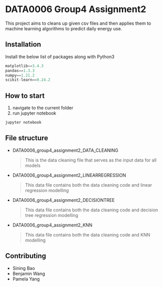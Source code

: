
# DATA0006 Group4 Assignment2

This project aims to cleans up given csv files and then applies them to machine learning algorithms to predict daily energy use.
## Installation

Install the below list of packages along with Python3
``` python
matplotlib==3.4.3
pandas==1.3.3
numpy==1.21.2
scikit-learn==0.24.2
```
## How to start
1. navigate to the current folder
2. run jupyter notebook 
``` bash
jupyter notebook
```
## File structure
- DATA0006_group4_assignment2_DATA_CLEANING 
   > This is the data cleaning file that serves as the input data for all models
* DATA0006_group4_assignment2_LINEARREGRESSION
   > This data file contains both the data cleaning code and linear regression modelling
* DATA0006_group4_assignment2_DECISIONTREE
   > This data file contains both the data cleaning code and decision tree regression modelling
* DATA0006_group4_assignment2_KNN
    > This data file contains both the data cleaning code and KNN modelling

## Contributing
* Sining Bao
* Benjamin Wang
* Pamela Yang
